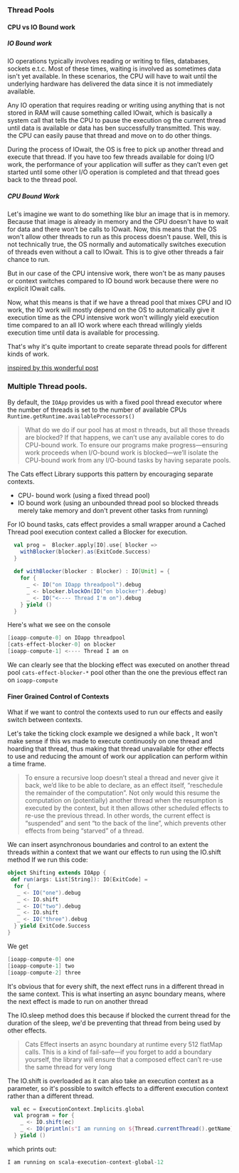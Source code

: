 ### Thread Pools
#### CPU vs IO Bound work

##### IO Bound work

IO operations typically involves reading or writing to files, databases, sockets e.t.c. Most of these times, 
waiting is involved as sometimes data isn't yet available.
In these scenarios, the CPU will have to wait until the underlying hardware has delivered the data since it is not immediately available.

Any IO operation that requires reading or writing using anything that is not stored in RAM 
will cause something called IOwait, which is basically a system call that tells the CPU to pause the execution og the current thread until data is 
available or data has ben successfully transmitted. This way. the CPU can easily pause that thread 
 and move on to do other things.

During the process of IOwait, the OS is free to pick up another thread and execute that thread.
If you have too few threads available for doing I/O work, the performance of your application will suffer as they can’t even get started 
until some other I/O operation is completed and that thread goes back to the thread pool.


##### CPU Bound Work

Let's imagine we want to do something like blur an image that is in memory. Because that image is already in 
memory and the CPU doesn't have to wait for data and there won't  be calls to IOwait. Now, this means that 
 the OS won't allow other threads to run as this process doesn't pause. Well, this is not technically true, the OS normally and automatically switches
 execution of threads even without a call to IOwait. This is to give other threads a fair chance to run.


But in our case of the CPU intensive work, there won't be as many pauses or context switches
 compared to IO bound work because there were no explicit IOwait calls.

Now, what this means is that if we have a thread pool that mixes CPU and IO work, the IO work will mostly depend
 on the OS to automatically give it execution time as the CPU intensive work won't willingly yield execution time compared to an 
all IO work where each thread willingly yields execution time until data is available for processing.


That's why it's quite important to create separate thread pools for different kinds of work.

[inspired by this wonderful post](https://www.hellsoft.se/understanding-cpu-and-i-o-bound-for-asynchronous-operations/)

### Multiple Thread pools.
By default, the `IOApp` provides us with a fixed pool thread executor where the 
number of threads is set to the number of available CPUs 
`Runtime.getRuntime.availableProcessors()`

> What do we do if our pool has at most n threads, but all those threads are
blocked? If that happens, we can’t use any available cores to do CPU-bound work.
To ensure our programs make progress—ensuring work proceeds when I/O-bound
work is blocked—we’ll isolate the CPU-bound work from any I/O-bound tasks by
having separate pools.


The Cats effect Library supports this pattern by encouraging separate contexts.
- CPU- bound work (using a fixed thread pool)
- IO bound work (using an unbounded thread pool so blocked threads merely take memory and don't prevent other tasks from running)

For IO bound tasks, cats effect provides a small wrapper around a Cached Thread pool execution context called a Blocker for execution. 

```scala
  val prog =  Blocker.apply[IO].use{ blocker =>
    withBlocker(blocker).as(ExitCode.Success)
  }
  
  def withBlocker(blocker : Blocker) : IO[Unit] = {
    for {
      _ <- IO("on IOapp threadpool").debug
      _ <- blocker.blockOn(IO("on blocker").debug)
      _ <- IO("<---- Thread I'm on").debug
    } yield ()
  }
```
Here's what we see on the console

```scala
[ioapp-compute-0] on IOapp threadpool
[cats-effect-blocker-0] on blocker
[ioapp-compute-1] <---- Thread I am on
```

We can clearly see that the blocking effect was executed on another thread pool 
`cats-effect-blocker-*` pool other than the one the previous effect ran on `ioapp-compute`

#### Finer Grained Control of Contexts

What if we want to control the contexts used to run our effects and easily switch between contexts.

Let's take the ticking clock example we designed a while back , It won't make sense if this  ws made to execute continuosly 
on one thread and hoarding that thread, thus making that thread unavailable for other effects to use and reducing the amount of work our application can perform within 
a time frame.

> To ensure a recursive loop doesn’t steal a thread and never give it back, we’d like
to be able to declare, as an effect itself, “reschedule the remainder of the
computation”. Not only would this resume the computation on (potentially)
another thread when the resumption is executed by the context, but it then allows
other scheduled effects to re-use the previous thread. In other words, the current
effect is “suspended” and sent “to the back of the line”, which prevents other
effects from being “starved” of a thread.


We can insert asynchronous boundaries and control to an extent the threads within a context that we want our effects to run
 using the IO.shift method 
If we run this code:

```scala
object Shifting extends IOApp {
 def run(args: List[String]): IO[ExitCode] =
  for {
   _ <- IO("one").debug
   _ <- IO.shift
   _ <- IO("two").debug
   _ <- IO.shift
   _ <- IO("three").debug
  } yield ExitCode.Success
}
```
We get 
```scala
[ioapp-compute-0] one
[ioapp-compute-1] two
[ioapp-compute-2] three
```

It's obvious that for every shift, the next effect runs in a different thread in the same context.
This is what inserting an async boundary means, where the next effect is made to run on another thread

The IO.sleep method does this because if blocked the current thread for the duration of the sleep, we'd be preventing that thread from being used by other 
effects.

> Cats Effect inserts an async boundary at runtime every 512 flatMap calls. This is a kind of fail-safe—if you forget to add a
boundary yourself, the library will ensure that a composed effect can’t re-use the
same thread for very long


The IO.shift is overloaded as it can also take an execution context as a parameter, so it's possible to switch 
effects to a different execution context rather than a different thread.

```scala
 val ec = ExecutionContext.Implicits.global
  val program = for {
    _ <- IO.shift(ec)
    _ <- IO(println(s"I am running on ${Thread.currentThread().getName}"))
  } yield ()
```
which prints out:

```scala
I am running on scala-execution-context-global-12
```
